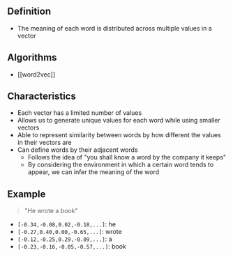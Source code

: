 ## Definition

- The meaning of each word is distributed across multiple values in a vector

## Algorithms

- [[word2vec]]

## Characteristics

- Each vector has a limited number of values
- Allows us to generate unique values for each word while using smaller vectors
- Able to represent similarity between words by how different the values in their vectors are
- Can define words by their adjacent words
	- Follows the idea of "you shall know a word by the company it keeps"
	- By considering the environment in which a certain word tends to appear, we can infer the meaning of the word

## Example

> "He wrote a book"

- `[-0.34,-0.08,0.02,-0.18,...]`: he
- `[-0.27,0.40,0.00,-0.65,...]`: wrote
- `[-0.12,-0.25,0.29,-0.09,...]`: a
- `[-0.23,-0.16,-0.05,-0.57,...]`: book